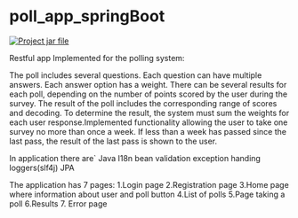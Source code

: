 # poll_app_springBoot

[![Project jar file](https://github.com/goharminasyan/timetabe/actions/workflows/jar.yml/badge.svg)](https://github.com/goharminasyan/timetabe/actions/workflows/jar.yml)


Restful app
Implemented for the polling system:

The poll includes several questions. Each question can have multiple answers. Each answer option has a weight. There can be several results for each poll, depending on the number of points scored by the user during the survey.
The result of the poll includes the corresponding range of scores and decoding. To determine the result, the system must sum the weights for each user response.Implemented functionality allowing the user to take one survey no more than once a week. 
If less than a week has passed since the last pass, the result of the last pass is shown to the user.

In application there are` 
Java 
I18n
bean validation
exception handing
loggers(slf4j)
JPA

The application has 7 pages:
1.Login page 
2.Registration page
3.Home page where information about user and poll button
4.List of polls
5.Page taking a poll
6.Results
7. Error page
